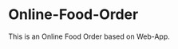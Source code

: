 # Online-Food-Order

This is an Online Food Order based on Web-App.







































































































































































